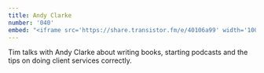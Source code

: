 ```yaml
---
title: Andy Clarke
number: '040'
embed: "<iframe src='https://share.transistor.fm/e/40106a99' width='100%' height='180' frameborder='0' scrolling='no' seamless='true'></iframe>"
---
```


Tim talks with Andy Clarke about writing books, starting podcasts and the tips on doing client services correctly.
